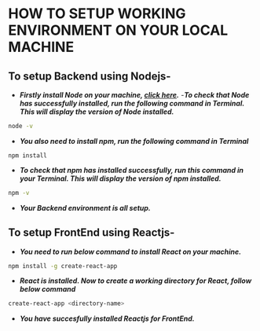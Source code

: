 # HOW TO SETUP WORKING ENVIRONMENT ON YOUR LOCAL MACHINE

## To setup Backend using Nodejs-
- ***Firstly install Node on your machine, [click here](https://nodejs.org/en/).***
-***To check that Node has successfully installed, run the following command in Terminal. This will display the version of Node installed.***

```bash
node -v
```

- ***You also need to install npm, run the following command in Terminal***

```bsah
npm install
```

- ***To check that npm has installed successfully, run this command in your Terminal. This will display the version of npm installed.***

```bash
npm -v
```

- ***Your Backend environment is all setup.***

## To setup FrontEnd using Reactjs-

- ***You need to run below command to install React on your machine.***

```bash
npm install -g create-react-app  
```

- ***React is installed. Now to create a working directory for React, follow below command***

```bash
create-react-app <directory-name>
```
- ***You have succesfully installed Reactjs for FrontEnd.***

